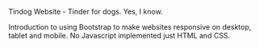 Tindog Website - Tinder for dogs. Yes, I know.

Introduction to using Bootstrap to make websites responsive on desktop, tablet and mobile.
No Javascript implemented just HTML and CSS.
